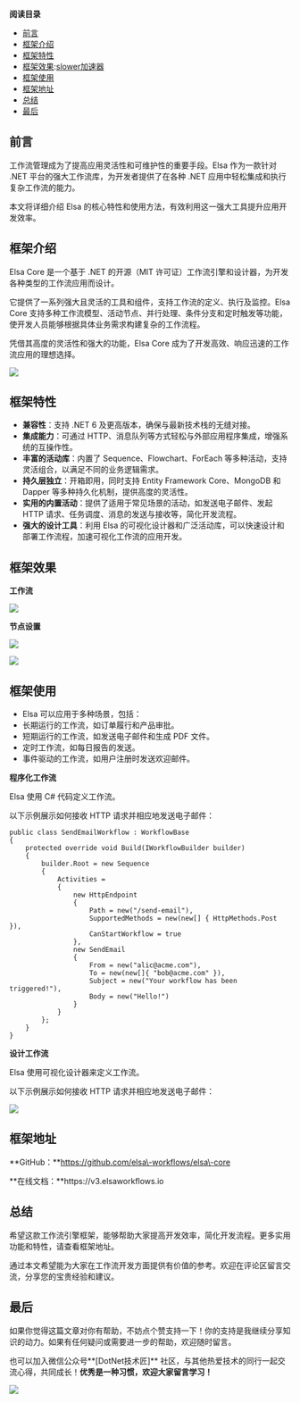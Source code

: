 **阅读目录**

* [前言](#_label0)
* [框架介绍](#_label1)
* [框架特性](#_label2)
* [框架效果](#_label3):[slower加速器](https://jisuanqi.org)
* [框架使用](#_label4)
* [框架地址](#_label5)
* [总结](#_label6)
* [最后](#_label7)

## 前言


工作流管理成为了提高应用灵活性和可维护性的重要手段。Elsa 作为一款针对 .NET 平台的强大工作流库，为开发者提供了在各种 .NET 应用中轻松集成和执行复杂工作流的能力。


本文将详细介绍 Elsa 的核心特性和使用方法，有效利用这一强大工具提升应用开发效率。


## 框架介绍


Elsa Core 是一个基于 .NET 的开源（MIT 许可证）工作流引擎和设计器，为开发各种类型的工作流应用而设计。


它提供了一系列强大且灵活的工具和组件，支持工作流的定义、执行及监控。Elsa Core 支持多种工作流模型、活动节点、并行处理、条件分支和定时触发等功能，使开发人员能够根据具体业务需求构建复杂的工作流程。


凭借其高度的灵活性和强大的功能，Elsa Core 成为了开发高效、响应迅速的工作流应用的理想选择。


![](https://img2024.cnblogs.com/blog/576536/202411/576536-20241126164454209-1475292320.png)


## 框架特性


* **兼容性**：支持 .NET 6 及更高版本，确保与最新技术栈的无缝对接。
* **集成能力**：可通过 HTTP、消息队列等方式轻松与外部应用程序集成，增强系统的互操作性。
* **丰富的活动库**：内置了 Sequence、Flowchart、ForEach 等多种活动，支持灵活组合，以满足不同的业务逻辑需求。
* **持久层独立**：开箱即用，同时支持 Entity Framework Core、MongoDB 和 Dapper 等多种持久化机制，提供高度的灵活性。
* **实用的内置活动**：提供了适用于常见场景的活动，如发送电子邮件、发起 HTTP 请求、任务调度、消息的发送与接收等，简化开发流程。
* **强大的设计工具**：利用 Elsa 的可视化设计器和广泛活动库，可以快速设计和部署工作流程，加速可视化工作流的应用开发。


## 框架效果


**工作流**


![](https://img2024.cnblogs.com/blog/576536/202411/576536-20241126164610226-1206158447.png)


**节点设置**


![](https://img2024.cnblogs.com/blog/576536/202411/576536-20241126164637320-1601593421.png)


![](https://img2024.cnblogs.com/blog/576536/202411/576536-20241126164711473-1167958401.png)


## 框架使用


* Elsa 可以应用于多种场景，包括：
* 长期运行的工作流，如订单履行和产品审批。
* 短期运行的工作流，如发送电子邮件和生成 PDF 文件。
* 定时工作流，如每日报告的发送。
* 事件驱动的工作流，如用户注册时发送欢迎邮件。


**程序化工作流**


Elsa 使用 C\# 代码定义工作流。


以下示例展示如何接收 HTTP 请求并相应地发送电子邮件：




```
public class SendEmailWorkflow : WorkflowBase
{
    protected override void Build(IWorkflowBuilder builder)
    {
        builder.Root = new Sequence
        {
            Activities =
            {
                new HttpEndpoint
                {
                    Path = new("/send-email"),
                    SupportedMethods = new(new[] { HttpMethods.Post }),
                    CanStartWorkflow = true
                },
                new SendEmail
                {
                    From = new("alic@acme.com"),
                    To = new(new[]{ "bob@acme.com" }),
                    Subject = new("Your workflow has been triggered!"),
                    Body = new("Hello!")
                }
            }
        };
    }
}
```


**设计工作流**


Elsa 使用可视化设计器来定义工作流。


以下示例展示如何接收 HTTP 请求并相应地发送电子邮件：


![](https://img2024.cnblogs.com/blog/576536/202411/576536-20241126164854785-1180855192.png)


## 框架地址


**GitHub：**https://github.com/elsa\-workflows/elsa\-core


**在线文档：**https://v3\.elsaworkflows.io


## 总结


希望这款工作流引擎框架，能够帮助大家提高开发效率，简化开发流程。更多实用功能和特性，请查看框架地址。


通过本文希望能为大家在工作流开发方面提供有价值的参考。欢迎在评论区留言交流，分享您的宝贵经验和建议。


## 最后


如果你觉得这篇文章对你有帮助，不妨点个赞支持一下！你的支持是我继续分享知识的动力。如果有任何疑问或需要进一步的帮助，欢迎随时留言。


也可以加入微信公众号**\[DotNet技术匠]** 社区，与其他热爱技术的同行一起交流心得，共同成长！**优秀是一种习惯，欢迎大家留言学习！**


![](https://img2024.cnblogs.com/blog/576536/202408/576536-20240814113403514-910171896.png)


